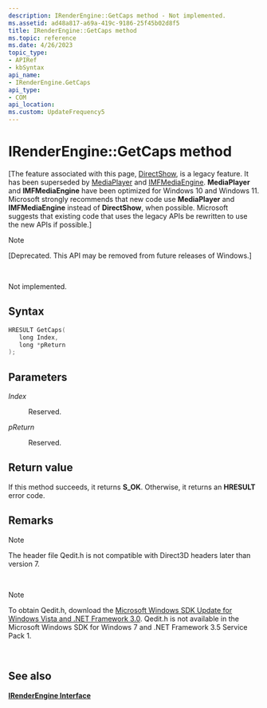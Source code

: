 ```yaml
---
description: IRenderEngine::GetCaps method - Not implemented.
ms.assetid: ad48a817-a69a-419c-9186-25f45b02d8f5
title: IRenderEngine::GetCaps method
ms.topic: reference
ms.date: 4/26/2023
topic_type: 
- APIRef
- kbSyntax
api_name: 
- IRenderEngine.GetCaps
api_type: 
- COM
api_location: 
ms.custom: UpdateFrequency5
---
```


# IRenderEngine::GetCaps method

\[The feature associated with this page, [DirectShow](/windows/win32/directshow/directshow), is a legacy feature. It has been superseded by [MediaPlayer](/uwp/api/Windows.Media.Playback.MediaPlayer) and [IMFMediaEngine](/windows/win32/api/mfmediaengine/nn-mfmediaengine-imfmediaengine). **MediaPlayer** and **IMFMediaEngine** have been optimized for Windows 10 and Windows 11. Microsoft strongly recommends that new code use **MediaPlayer** and **IMFMediaEngine** instead of **DirectShow**, when possible. Microsoft suggests that existing code that uses the legacy APIs be rewritten to use the new APIs if possible.\]

> [!Note]  
> \[Deprecated. This API may be removed from future releases of Windows.\]

 

Not implemented.

## Syntax


```C++
HRESULT GetCaps(
   long Index,
   long *pReturn
);
```



## Parameters

<dl> <dt>

*Index* 
</dt> <dd>

Reserved.

</dd> <dt>

*pReturn* 
</dt> <dd>

Reserved.

</dd> </dl>

## Return value

If this method succeeds, it returns **S\_OK**. Otherwise, it returns an **HRESULT** error code.

## Remarks

> [!Note]  
> The header file Qedit.h is not compatible with Direct3D headers later than version 7.

 

> [!Note]  
> To obtain Qedit.h, download the [Microsoft Windows SDK Update for Windows Vista and .NET Framework 3.0](https://msdn.microsoft.com/windowsvista/bb980924.aspx). Qedit.h is not available in the Microsoft Windows SDK for Windows 7 and .NET Framework 3.5 Service Pack 1.

 

## See also

<dl> <dt>

[**IRenderEngine Interface**](irenderengine.md)
</dt> </dl>

 

 



